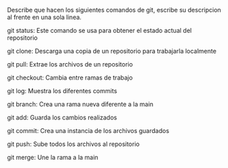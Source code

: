 Describe que hacen los siguientes comandos de git, escribe su descripcion al frente en una sola linea.

git status: Este comando se usa para obtener el estado actual del repositorio

git clone: Descarga una copia de un repositorio para trabajarla localmente

git pull: Extrae los archivos de un repositorio

git checkout: Cambia entre ramas de trabajo

git log: Muestra los diferentes commits

git branch: Crea una rama nueva diferente a la main

git add: Guarda los cambios realizados

git commit: Crea una instancia de los archivos guardados

git push: Sube todos los archivos al repositorio

git merge: Une la rama a la main
